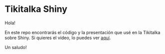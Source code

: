 # Tikitalka Shiny

Hola!

En este repo encontrarás el código y la presentación que usé en la Tikitalka sobre Shiny. 
Si quieres el vídeo, lo puedes ver [aquí](https://www.youtube.com/watch?v=JewcInksjo4).

Un saludo!
